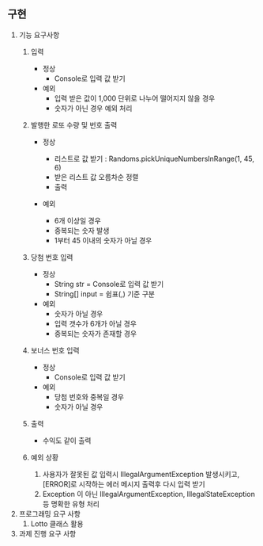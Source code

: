 ## 구현
1. 기능 요구사항
    1. 입력
        - 정상
            - Console로 입력 값 받기 
        - 예외
            - 입력 받은 값이 1,000 단위로 나누어 떨어지지 않을 경우 
            - 숫자가 아닌 경우 예외 처리 
    
    2. 발행한 로또 수량 및 번호 출력 
        - 정상
            -  리스트로 값 받기 : Randoms.pickUniqueNumbersInRange(1, 45, 6)
            - 받은 리스트 값 오름차순 정렬
            - 출력 
          
        - 예외
            - 6개 이상일 경우 
            - 중복되는 숫자 발생
            - 1부터 45 이내의 숫자가 아닐 경우 
    
    3. 당첨 번호 입력
        - 정상
            - String str = Console로 입력 값 받기
            - String[] input = 쉼표(,) 기준 구분
        - 예외
            - 숫자가 아닐 경우
            - 입력 갯수가 6개가 아닐 경우
            - 중복되는 숫자가 존재할 경우 
          
   4. 보너스 번호 입력
        - 정상
            - Console로 입력 값 받기 
        - 예외
            - 당첨 번호와 중복일 경우
            - 숫자가 아닐 경우

   5. 출력 
        - 수익도 같이 출력 
   6. 예외 상황
        1. 사용자가 잘못된 값 입력시 IllegalArgumentException 발생시키고, [ERROR]로 시작하는 에러 메시지 출력후 다시 입력 받기
        2. Exception 이 아닌 IllegalArgumentException, IllegalStateException등 명확한 유형 처리 
2. 프로그래밍 요구 사항
    1. Lotto 클래스 활용 
3. 과제 진행 요구 사항 